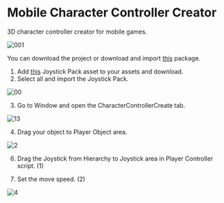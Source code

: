 # Mobile Character Controller Creator
3D character controller creator for mobile games.

![001](https://user-images.githubusercontent.com/60036065/227777564-16cb3f24-8459-4d39-9075-d40aa830bf46.jpg)

You can download the project or download and import [this](https://mega.nz/file/pmoEHSpJ#bkb6lMUUlGS1jKv_GQ5lgt-J-KI70gjQB6kBk8liTy4) package.

1. Add [this](https://assetstore.unity.com/packages/tools/input-management/joystick-pack-107631) Joystick Pack asset to your assets and download.
2. Select all and import the Joystick Pack.

![00](https://user-images.githubusercontent.com/60036065/227776498-81ce6d5e-231f-4507-b04e-ab009d696acc.jpg)

3. Go to Window and open the CharacterControllerCreate tab.

![13](https://user-images.githubusercontent.com/60036065/227779023-ad6d0619-f550-4349-9ded-9db1b44b611f.jpg)

4. Drag your object to Player Object area. 

![2](https://user-images.githubusercontent.com/60036065/227779210-cbe23ef8-c467-445c-baa8-391bcbdcef70.jpg)

6. Drag the Joystick from Hierarchy to Joystick area in Player Controller script. (1)

8. Set the move speed. (2)

![4](https://user-images.githubusercontent.com/60036065/227779503-9a369842-07d1-4d2e-b6ea-7c894aeeb12e.jpg)
